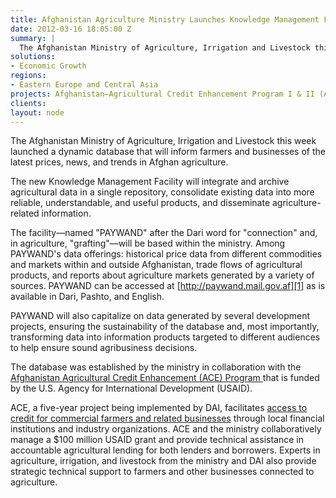 ```yaml
---
title: Afghanistan Agriculture Ministry Launches Knowledge Management Facility
date: 2012-03-16 18:05:00 Z
summary: |
  The Afghanistan Ministry of Agriculture, Irrigation and Livestock this week launched a dynamic database that will inform farmers and businesses of the latest prices, news, and trends in Afghan agriculture.
solutions:
- Economic Growth
regions:
- Eastern Europe and Central Asia
projects: Afghanistan—Agricultural Credit Enhancement Program I & II (ACE)
clients:
layout: node
---
```

The Afghanistan Ministry of Agriculture, Irrigation and Livestock this week launched a dynamic database that will inform farmers and businesses of the latest prices, news, and trends in Afghan agriculture.

The new Knowledge Management Facility will integrate and archive agricultural data in a single repository, consolidate existing data into more reliable, understandable, and useful products, and disseminate agriculture-related information.

The facility—named "PAYWAND" after the Dari word for "connection" and, in agriculture, "grafting"—will be based within the ministry. Among PAYWAND's data offerings: historical price data from different commodities and markets within and outside Afghanistan, trade flows of agricultural products, and reports about agriculture markets generated by a variety of sources. PAYWAND can be accessed at [http://paywand.mail.gov.af][1] as is available in Dari, Pashto, and English.

PAYWAND will also capitalize on data generated by several development projects, ensuring the sustainability of the database and, most importantly, transforming data into information products targeted to different audiences to help ensure sound agribusiness decisions.

The database was established by the ministry in collaboration with the [Afghanistan Agricultural Credit Enhancement (ACE) Program ][2]that is funded by the U.S. Agency for International Development (USAID).

ACE, a five-year project being implemented by DAI, facilitates [access to credit for commercial farmers and related businesses][3] through local financial institutions and industry organizations. ACE and the ministry collaboratively manage a $100 million USAID grant and provide technical assistance in accountable agricultural lending for both lenders and borrowers. Experts in agriculture, irrigation, and livestock from the ministry and DAI also provide strategic technical support to farmers and other businesses connected to agriculture.

[1]: http://paywand.mail.gov.af/
[2]: /our-work/projects/afghanistan-agricultural-credit-enhancement-program-ace
[3]: /news/innovative-loans-let-afghan-farmers-plant-grow-and-harvest-prior-repaying
